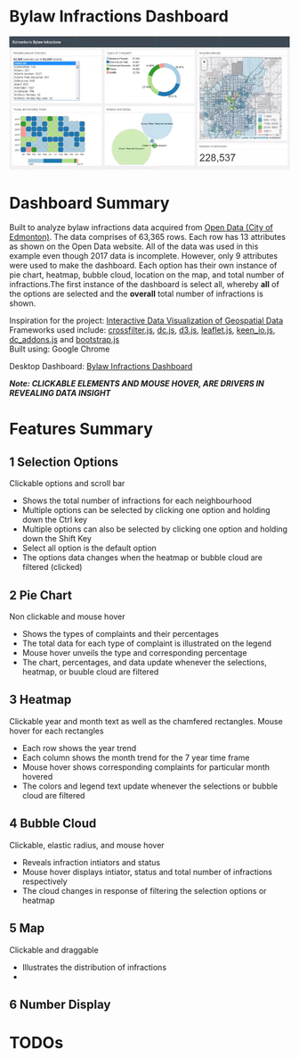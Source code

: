 # Bylaw Infractions Dashboard
![](bylaw-infractions.gif)

# Dashboard Summary
Built to analyze bylaw infractions data acquired from [Open Data (City of Edmonton)](https://data.edmonton.ca/Community-Services/Bylaw-Infractions/xgwu-c37w). The data comprises of 63,365 rows. Each row has 13 attributes as shown on the Open Data website. All of the data was used in this example even though 2017 data is incomplete. However, only 9 attributes were used to make the dashboard. Each option has their own instance of pie chart, heatmap, bubble cloud, location on the map, and total number of infractions.The first instance of the dashboard is select all, whereby **all** of the options are selected and the **overall** total number of infractions is shown.

Inspiration for the project: [Interactive Data Visualization of Geospatial Data](http://adilmoujahid.com/posts/2016/08/interactive-data-visualization-geospatial-d3-dc-leaflet-python/)<br>
Frameworks used include: [crossfilter.js](http://square.github.io/crossfilter/), [dc.js](https://dc-js.github.io/dc.js/), [d3.js](https://d3js.org/), [leaflet.js](http://leafletjs.com/), [keen_io.js](https://keen.github.io/dashboards/), [dc_addons.js](https://github.com/Intellipharm/dc-addons) and [bootstrap.js](https://getbootstrap.com/docs/3.3/javascript/)<br>
Built using: Google Chrome

Desktop Dashboard: [Bylaw Infractions Dashboard](https://mikelotis.github.io/Edmonton-Bylaw-Infractions/)

***Note: CLICKABLE ELEMENTS AND MOUSE HOVER, ARE DRIVERS IN REVEALING DATA INSIGHT***

# Features Summary
## 1 Selection Options
Clickable options and scroll bar
* Shows the total number of infractions for each neighbourhood
* Multiple options can be selected by clicking one option and holding down the Ctrl key  
* Multiple options can also be selected by clicking one option and holding down the Shift Key
* Select all option is the default option
* The options data changes when the heatmap or bubble cloud are filtered (clicked)
## 2 Pie Chart
Non clickable and mouse hover
* Shows the types of complaints and their percentages
* The total data for each type of complaint is illustrated on the legend
* Mouse hover unveils the type and corresponding percentage
* The chart, percentages, and data update whenever the selections, heatmap, or buuble cloud are filtered 
## 3 Heatmap
Clickable year and month text as well as the chamfered rectangles. Mouse hover for each rectangles
* Each row shows the year trend 
* Each column shows the month trend for the 7 year time frame
* Mouse hover shows corresponding complaints for particular month hovered
* The colors and legend text update whenever the selections or bubble cloud are filtered
## 4 Bubble Cloud
Clickable, elastic radius, and mouse hover
* Reveals infraction intiators and status 
* Mouse hover displays intiator, status and total number of infractions respectively
* The cloud changes in response of filtering the selection options or heatmap
## 5 Map
Clickable and draggable
* Illustrates the distribution of infractions 
* 
## 6 Number Display
# TODOs
